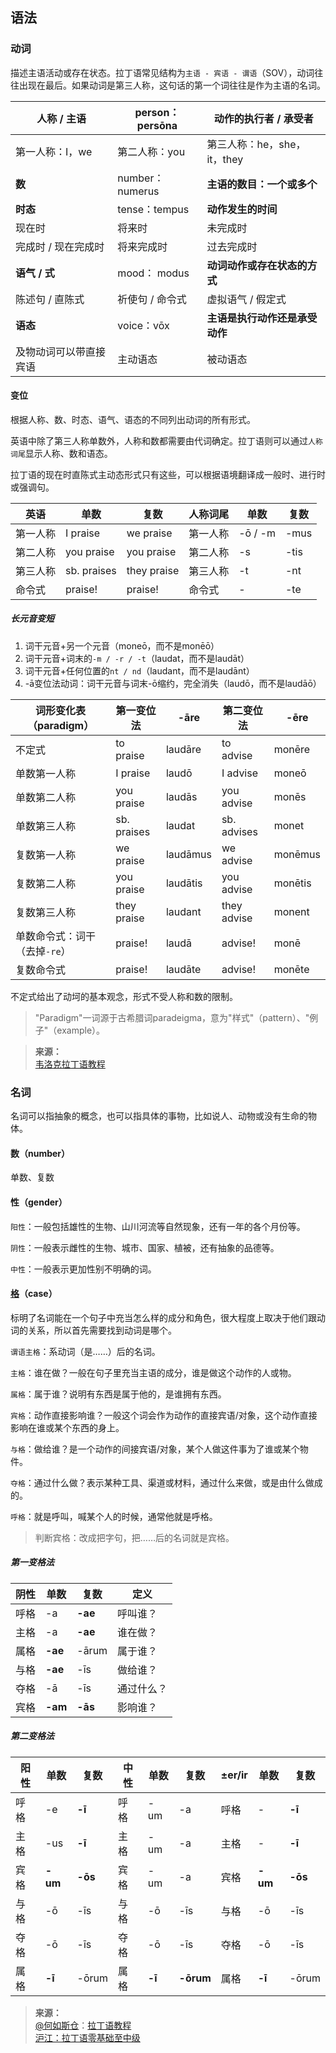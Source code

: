 

## 语法

### 动词

描述主语活动或存在状态。拉丁语常见结构为`主语 - 宾语 - 谓语`（SOV），动词往往出现在最后。如果动词是第三人称，这句话的第一个词往往是作为主语的名词。

| 人称 / 主语         | person：persōna | 动作的执行者 / 承受者          |
| ------------------- | --------------- | ------------------------------ |
| 第一人称：I，we     | 第二人称：you   | 第三人称：he，she，it，they    |
| **数**              | number：numerus | **主语的数目：一个或多个**     |
| **时态**            | tense：tempus   | **动作发生的时间**             |
| 现在时              | 将来时          | 未完成时                       |
| 完成时 / 现在完成时 | 将来完成时      | 过去完成时                     |
| **语气 / 式**       | mood： modus    | **动词动作或存在状态的方式**   |
| 陈述句 / 直陈式     | 祈使句 / 命令式 | 虚拟语气 / 假定式              |
| **语态**            | voice：vōx      | **主语是执行动作还是承受动作** |
|      及物动词可以带直接宾语               |   主动语态              |       被动语态                         |

#### 变位

根据人称、数、时态、语气、语态的不同列出动词的所有形式。

英语中除了第三人称单数外，人称和数都需要由代词确定。拉丁语则可以通过`人称词尾`显示人称、数和语态。

拉丁语的现在时直陈式主动态形式只有这些，可以根据语境翻译成一般时、进行时或强调句。

| 英语     | 单数        | 复数        | 人称词尾 | 单数    | 复数 |
| -------- | ----------- | ----------- | -------- | ------- | ---- |
| 第一人称 | I praise    | we praise   | 第一人称 | -ō / -m | -mus |
| 第二人称 | you praise  | you praise  | 第二人称 | -s      | -tis |
| 第三人称 | sb. praises | they praise | 第三人称 | -t      | -nt  |
| 命令式   | praise!     | praise!     | 命令式   | -       | -te     |

##### 长元音变短

1. 词干元音+另一个元音（moneō，而不是monēō）
2. 词干元音+词末的`-m / -r / -t`（laudat，而不是laudāt）
3. 词干元音+任何位置的`nt / nd`（laudant，而不是laudānt）
4. -ā变位法动词：词干元音与词末-ō缩约，完全消失（laudō，而不是laudāō）

| 词形变化表（paradigm） | 第一变位法  | -āre     | 第二变位法  | -ēre    |
| ---------------------- | ----------- | -------- | ----------- | ------- |
| 不定式                 | to praise   | laudāre  | to advise   | monēre  |
| 单数第一人称           | I praise    | laudō    | I advise    | moneō   |
| 单数第二人称           | you praise  | laudās   | you advise  | monēs   |
| 单数第三人称           | sb. praises | laudat   | sb. advises | monet   |
| 复数第一人称           | we praise   | laudāmus | we advise   | monēmus |
| 复数第二人称           | you praise  | laudātis | you advise  | monētis |
| 复数第三人称           | they praise | laudant  | they advise | monent  |
| 单数命令式：词干（去掉`-re`）             | praise!     |    laudā      | advise!     |  monē       |
| 复数命令式             | praise!     |     laudāte     | advise!     |    monēte     |

不定式给出了动坷的基本观念，形式不受人称和数的限制。

>"Paradigm"一词源于古希腊词paradeigma，意为"样式"（pattern）、"例子"（example）。


>**来源：**  
>[韦洛克拉丁语教程](读书/语言/韦洛克拉丁语教程.md?id=韦洛克拉丁语教程)

### 名词

名词可以指抽象的概念，也可以指具体的事物，比如说人、动物或没有生命的物体。


#### 数（number）

单数、复数

#### 性（gender）

`阳性`：一般包括雄性的生物、山川河流等自然现象，还有一年的各个月份等。

`阴性`：一般表示雌性的生物、城市、国家、植被，还有抽象的品德等。

`中性`：一般表示更加性别不明确的词。


#### [格](https://quizlet.com/_bsah6d?x=1qqt&i=2jsfw0)（case）

标明了名词能在一个句子中充当怎么样的成分和角色，很大程度上取决于他们跟动词的关系，所以首先需要找到动词是哪个。

`谓语主格`：系动词（是……）后的名词。

`主格`：谁在做？一般在句子里充当主语的成分，谁是做这个动作的人或物。

`属格`：属于谁？说明有东西是属于他的，是谁拥有东西。

`宾格`：动作直接影响谁？一般这个词会作为动作的直接宾语/对象，这个动作直接影响在谁或某个东西的身上。

`与格`：做给谁？是一个动作的间接宾语/对象，某个人做这件事为了谁或某个物件。

`夺格`：通过什么做？表示某种工具、渠道或材料，通过什么来做，或是由什么做成的。

`呼格`：就是呼叫，喊某个人的时候，通常他就是呼格。

>判断宾格：改成把字句，把……后的名词就是宾格。


##### 第一变格法

阴性 | 单数 | 复数 | 定义
----|----|----|---
呼格 | -a | **-ae** | 呼叫谁？
主格 | -a | **-ae** | 谁在做？
属格 | **-ae** | -ārum | 属于谁？
与格 | **-ae** | -īs | 做给谁？
夺格 | -ā | -īs | 通过什么？
宾格 | **-am** | **-ās** | 影响谁？

##### 第二变格法

阳性 | 单数 | 复数 | 中性 | 单数 | 复数 | ±er/ir | 单数 | 复数
----|----|----|----|----|----|----|----|----
呼格 | -e | **-ī** | 呼格 | -um | -a | 呼格 | - | **-ī**
主格 | -us | **-ī** | 主格 | -um | -a | 主格 | - | **-ī**
宾格 | **-um** | **-ōs** | 宾格 | -um | -a | 宾格 | **-um** | **-ōs**
与格 | -ō | -īs | 与格 | -ō | -īs | 与格 | -ō | -īs
夺格 | -ō | -īs | 夺格 | -ō | -īs | 夺格 | -ō | -īs
属格 | **-ī** | -ōrum | 属格 | **-ī** | **-ōrum** | 属格 | **-ī** | -ōrum


>**来源：**  
>[@何如斯仓](https://space.bilibili.com/301156993/video?tid=0&page=2&keyword=&order=pubdate)：[拉丁语教程](https://www.bilibili.com/video/BV18a4y147m6?spm_id_from=333.999.0.0)  
>[沪江：拉丁语零基础至中级](https://class.hujiang.com/19399713/intro/)